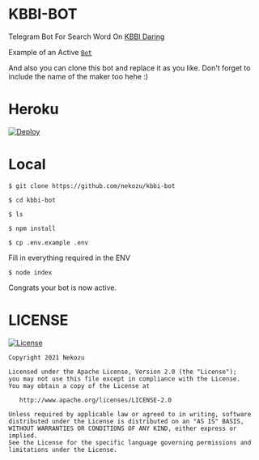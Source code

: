 # KBBI-BOT
Telegram Bot For Search Word On [KBBI Daring](https://kbbi.kemdikbud.go.id/)

Example of an Active [`Bot`](https://telegram.me/kbbinbot)

And also you can clone this bot and replace it as you like. Don't forget to include the name of the maker too hehe :)

# Heroku
[![Deploy](https://www.herokucdn.com/deploy/button.svg)](https://heroku.com/deploy?template=https://github.com/Nekozu/KBBI-BOT.git)

# Local
```
$ git clone https://github.com/nekozu/kbbi-bot

$ cd kbbi-bot

$ ls

$ npm install

$ cp .env.example .env
```

Fill in everything required in the ENV

```
$ node index
```
Congrats your bot is now active.

# LICENSE

[![License](https://img.shields.io/badge/License-Apache%202.0-blue.svg)](https://opensource.org/licenses/Apache-2.0)

```
Copyright 2021 Nekozu

Licensed under the Apache License, Version 2.0 (the "License");
you may not use this file except in compliance with the License.
You may obtain a copy of the License at

   http://www.apache.org/licenses/LICENSE-2.0

Unless required by applicable law or agreed to in writing, software
distributed under the License is distributed on an "AS IS" BASIS,
WITHOUT WARRANTIES OR CONDITIONS OF ANY KIND, either express or implied.
See the License for the specific language governing permissions and
limitations under the License.
```

